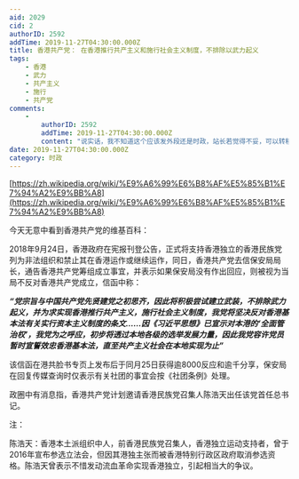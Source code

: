 ```yaml
---
aid: 2029
cid: 2
authorID: 2592
addTime: 2019-11-27T04:30:00.000Z
title: 香港共产党： 在香港推行共产主义和施行社会主义制度，不排除以武力起义
tags:
    - 香港
    - 武力
    - 共产主义
    - 施行
    - 共产党
comments:
    -
        authorID: 2592
        addTime: 2019-11-27T04:30:00.000Z
        content: "说实话，我不知道这个应该发外段还是时政，站长若觉得不妥，可以转移一下， \U0001F601"
date: 2019-11-27T04:30:00.000Z
category: 时政
---
```


[https://zh.wikipedia.org/wiki/%E9%A6%99%E6%B8%AF%E5%85%B1%E7%94%A2%E9%BB%A8](https://zh.wikipedia.org/wiki/%E9%A6%99%E6%B8%AF%E5%85%B1%E7%94%A2%E9%BB%A8)

今天无意中看到香港共产党的维基百科：

2018年9月24日，香港政府在宪报刊登公告，正式将支持香港独立的香港民族党列为非法组织和禁止其在香港运作或继续运作，同日，香港共产党去信保安局局长，通告香港共产党筹组成立事宜，并表示如果保安局没有作出回应，则被视为当局不反对香港共产党成立，信函中称：

**_“党宗旨与中国共产党先贤建党之初思齐，因此将积极尝试建立武装，不排除武力起义，并为求实现香港推行共产主义，施行社会主义制度，我党将坚决反对香港基本法有关实行资本主义制度的条文……因《习近平思想》已宣示对本港的‘全面管治权’，我党为之呼应，初步将透过本地各级的选举发展力量，因此我党容许党员暂时宣誓效忠香港基本法，直至共产主义社会在本地实现为止”_**

该信函在港共脸书专页上发布后于同月25日获得逾8000反应和逾千分享，保安局在回复传媒查询时仅表示有关社团的事宜会按《社团条例》处理。

政圈中有消息指，香港共产党计划邀请香港民族党召集人陈浩天出任该党首任总书记。

注：

陈浩天：香港本土派组织中人，前香港民族党召集人，香港独立运动支持者，曾于2016年宣布参选立法会，但因其港独主张而被香港特别行政区政府取消参选资格。陈浩天曾表示不惜发动流血革命实现香港独立，引起相当大的争议。
